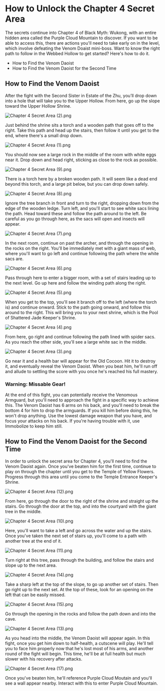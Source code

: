 # How to Unlock the Chapter 4 Secret Area

The secrets continue into Chapter 4 of Black Myth: Wukong, with an entire hidden area called the Purple Cloud Mountain to discover. If you want to be able to access this, there are actions you'll need to take early on in the level, which involve defeating the Venom Doaist mini-boss. Want to know the right path to follow in the Webbed Hollow to get started? Here's how to do it. 

  * How to Find the Venom Daoist
* How to Find the Venom Daoist for the Second Time

## How to Find the Venom Daoist

After the fight with the Second Sister in Estate of the Zhu, you’ll drop down into a hole that will take you to the Upper Hollow. From here, go up the slope toward the Upper Hollow Shrine. 

![Chapter 4 Secret Area \(2\).png](https://oyster.ignimgs.com/mediawiki/apis.ign.com/black-myth-wukong/4/42/Chapter_4_Secret_Area_%282%29.png)

Just behind the shrine sits a torch and a wooden path that goes off to the right. Take this path and head up the stairs, then follow it until you get to the end, where there's a small drop down. 

![Chapter 4 Secret Area \(1\).png](https://oyster.ignimgs.com/mediawiki/apis.ign.com/black-myth-wukong/0/08/Chapter_4_Secret_Area_%281%29.png)

You should now see a large rock in the middle of the room with white eggs near it. Drop down and head right, sticking as close to the rock as possible. 

![Chapter 4 Secret Area \(9\).png](https://oyster.ignimgs.com/mediawiki/apis.ign.com/black-myth-wukong/1/1a/Chapter_4_Secret_Area_%289%29.png)

There is a torch here by a broken wooden path. It will seem like a dead end beyond this torch, and a large pit below, but you can drop down safely. 

![Chapter 4 Secret Area \(8\).png](https://oyster.ignimgs.com/mediawiki/apis.ign.com/black-myth-wukong/c/c1/Chapter_4_Secret_Area_%288%29.png)

Ignore the tree branch in front and turn to the right, dropping down from the edge of the wooden ledge. Turn left, and you'll start to see white sacs lining the path. Head toward these and follow the path around to the left. Be careful as you go through here, as the sacs will open and insects will appear. 

![Chapter 4 Secret Area \(7\).png](https://oyster.ignimgs.com/mediawiki/apis.ign.com/black-myth-wukong/5/5c/Chapter_4_Secret_Area_%287%29.png)

In the next room, continue on past the archer, and through the opening in the rocks on the right. You'll be immediately met with a giant mass of web, where you'll want to go left and continue following the path where the white sacs are. 

![Chapter 4 Secret Area \(6\).png](https://oyster.ignimgs.com/mediawiki/apis.ign.com/black-myth-wukong/5/5b/Chapter_4_Secret_Area_%286%29.png)

Pass through here to enter a bigger room, with a set of stairs leading up to the next level. Go up here and follow the winding path along the right. 

![Chapter 4 Secret Area \(5\).png](https://oyster.ignimgs.com/mediawiki/apis.ign.com/black-myth-wukong/b/be/Chapter_4_Secret_Area_%285%29.png)

When you get to the top, you'll see it branch off to the left (where the torch is) and continue onward. Stick to the path going onward, and follow this around to the right. This will bring you to your next shrine, which is the Pool of Shattered Jade Keeper's Shrine. 

![Chapter 4 Secret Area \(4\).png](https://oyster.ignimgs.com/mediawiki/apis.ign.com/black-myth-wukong/9/91/Chapter_4_Secret_Area_%284%29.png)

From here, go right and continue following the path lined with spider sacs. As you reach the other side, you'll see a large white sac in the middle. 

![Chapter 4 Secret Area \(3\).png](https://oyster.ignimgs.com/mediawiki/apis.ign.com/black-myth-wukong/5/5c/Chapter_4_Secret_Area_%283%29.png)

Go near it and a health bar will appear for the Old Cocoon. Hit it to destroy it, and eventually reveal the Venom Daoist. When you beat him, he'll run off and allude to settling the score with you once he's reached his full mastery. 

### Warning: Missable Gear!

At the end of this fight, you can potentially receive the Venomous Armguard, but you'll need to approach the fight in a specific way to achieve this. The Venom Daoist has 6 arms on his back, and you'll need to break the bottom 4 for him to drop the armguards. If you kill him before doing this, he won't drop anything. Use the lowest damage weapon that you have, and focus your attacks on his back. If you're having trouble with it, use Immobolize to keep him still. 

## How to Find the Venom Daoist for the Second Time

In order to unlock the secret area for Chapter 4, you'll need to find the Venom Daoist again. Once you've beaten him for the first time, continue to play on through the chapter until you get to the Temple of Yellow Flowers. Progress through this area until you come to the Temple Entrance Keeper's Shrine. 

![Chapter 4 Secret Area \(12\).png](https://oyster.ignimgs.com/mediawiki/apis.ign.com/black-myth-wukong/b/b7/Chapter_4_Secret_Area_%2812%29.png)

From here, go through the door to the right of the shrine and straight up the stairs. Go through the door at the top, and into the courtyard with the giant tree in the middle. 

![Chapter 4 Secret Area \(10\).png](https://oyster.ignimgs.com/mediawiki/apis.ign.com/black-myth-wukong/d/da/Chapter_4_Secret_Area_%2810%29.png)

Here, you'll want to take a left and go across the water and up the stairs. Once you've taken the next set of stairs up, you'll come to a path with another tree at the end of it. 

![Chapter 4 Secret Area \(11\).png](https://oyster.ignimgs.com/mediawiki/apis.ign.com/black-myth-wukong/3/3f/Chapter_4_Secret_Area_%2811%29.png)

Turn right at this tree, pass through the building, and follow the stairs and slope up to the next area. 

![Chapter 4 Secret Area \(14\).png](https://oyster.ignimgs.com/mediawiki/apis.ign.com/black-myth-wukong/8/88/Chapter_4_Secret_Area_%2814%29.png)

Take a sharp left at the top of the slope, to go up another set of stairs. Then go right up to the next set. At the top of these, look for an opening on the left that can be easily missed. 

![Chapter 4 Secret Area \(15\).png](https://oyster.ignimgs.com/mediawiki/apis.ign.com/black-myth-wukong/7/75/Chapter_4_Secret_Area_%2815%29.png)

Go through the opening in the rocks and follow the path down and into the cave. 

![Chapter 4 Secret Area \(13\).png](https://oyster.ignimgs.com/mediawiki/apis.ign.com/black-myth-wukong/f/f3/Chapter_4_Secret_Area_%2813%29.png)

As you head into the middle, the Venom Daoist will appear again. In this fight, once you get him down to half-health, a cutscene will play. He'll tell you to face him properly now that he's lost most of his arms, and another round of the fight will begin. This time, he'll be at full health but much slower with his recovery after attacks. 

![Chapter 4 Secret Area \(17\).png](https://oyster.ignimgs.com/mediawiki/apis.ign.com/black-myth-wukong/0/0a/Chapter_4_Secret_Area_%2817%29.png)

Once you've beaten him, he'll reference Purple Cloud Moutain and you'll see a wall appear nearby. Interact with this to enter Purple Cloud Mountain. 


